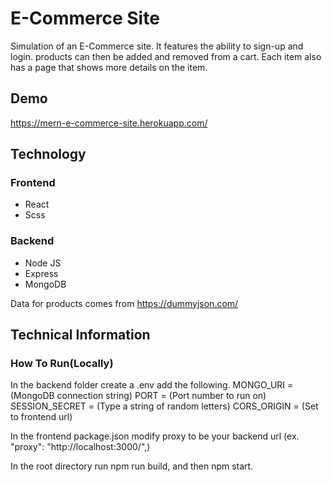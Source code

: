 # E-Commerce Site
Simulation of an E-Commerce site. It features the ability to sign-up and login. products can then be added and removed from a cart. Each item also has a page that shows more details on the item.

## Demo
https://mern-e-commerce-site.herokuapp.com/


## Technology
### Frontend
- React
- Scss

### Backend
- Node JS
- Express
- MongoDB

Data for products comes from https://dummyjson.com/

## Technical Information

### How To Run(Locally)
In the backend folder create a .env add the following.
    MONGO_URI = (MongoDB connection string)
    PORT = (Port number to run on)
    SESSION_SECRET = (Type a string of random letters)
    CORS_ORIGIN = (Set to frontend url)

In the frontend package.json modify proxy to be your backend url (ex. "proxy": "http://localhost:3000/",)

In the root directory run npm run build, and then npm start. 